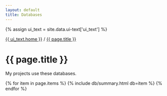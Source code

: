 ```yaml
---
layout: default
title: Databases
---
```


{% assign ui_text = site.data.ui-text['ui_text'] %}

<div class="section spacer"></div>

<div class="section bread">
	<div class="content">
		<div class="h-subtitle typed-bread-template">
			<p><a href="{{ site.url }}">{{ ui_text.home }}</a> / <a href="{{ page.url }}">{{ page.title }}</a></p>
		</div>
		<span class="typed-bread"></span>
	</div>
</div>

<div class="section title">
	<div class="content">
		<h1>{{ page.title }}</h1>
    <p>
My projects use these databases.
    </p>
	</div>
</div>

<div class="section">
	<div class="content">
{% for item in page.items %}
  {% include db/summary.html db=item %}
{% endfor %}
	</div>
</div>
